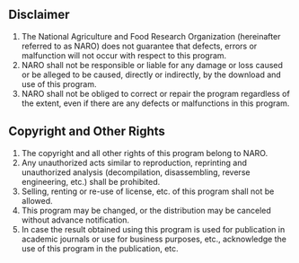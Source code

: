 ## Disclaimer
1. The National Agriculture and Food Research Organization (hereinafter referred to as NARO) does not guarantee that defects, errors or malfunction will not occur with respect to this program.
2. NARO shall not be responsible or liable for any damage or loss caused or be alleged to be caused, directly or indirectly, by the download and use of this program.
3. NARO shall not be obliged to correct or repair the program regardless of the extent, even if there are any defects or malfunctions in this program.

## Copyright and Other Rights
1. The copyright and all other rights of this program belong to NARO.
2. Any unauthorized acts similar to reproduction, reprinting and unauthorized analysis (decompilation, disassembling, reverse engineering, etc.) shall be prohibited.
3. Selling, renting or re-use of license, etc. of this program shall not be allowed.
4. This program may be changed, or the distribution may be canceled without advance notification.
5. In case the result obtained using this program is used for publication in academic journals or use for business purposes, etc., acknowledge the use of this program in the publication, etc.
